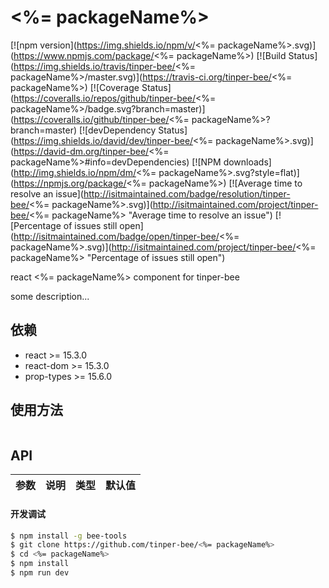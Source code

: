# <%= packageName%>

[![npm version](https://img.shields.io/npm/v/<%= packageName%>.svg)](https://www.npmjs.com/package/<%= packageName%>)
[![Build Status](https://img.shields.io/travis/tinper-bee/<%= packageName%>/master.svg)](https://travis-ci.org/tinper-bee/<%= packageName%>)
[![Coverage Status](https://coveralls.io/repos/github/tinper-bee/<%= packageName%>/badge.svg?branch=master)](https://coveralls.io/github/tinper-bee/<%= packageName%>?branch=master)
[![devDependency Status](https://img.shields.io/david/dev/tinper-bee/<%= packageName%>.svg)](https://david-dm.org/tinper-bee/<%= packageName%>#info=devDependencies)
[![NPM downloads](http://img.shields.io/npm/dm/<%= packageName%>.svg?style=flat)](https://npmjs.org/package/<%= packageName%>)
[![Average time to resolve an issue](http://isitmaintained.com/badge/resolution/tinper-bee/<%= packageName%>.svg)](http://isitmaintained.com/project/tinper-bee/<%= packageName%> "Average time to resolve an issue")
[![Percentage of issues still open](http://isitmaintained.com/badge/open/tinper-bee/<%= packageName%>.svg)](http://isitmaintained.com/project/tinper-bee/<%= packageName%> "Percentage of issues still open")


react <%= packageName%> component for tinper-bee

some description...

## 依赖

- react >= 15.3.0
- react-dom >= 15.3.0
- prop-types >= 15.6.0

## 使用方法

```js

```



## API

|参数|说明|类型|默认值|
|:--|:---:|:--:|---:|

#### 开发调试

```sh
$ npm install -g bee-tools
$ git clone https://github.com/tinper-bee/<%= packageName%>
$ cd <%= packageName%>
$ npm install
$ npm run dev
```

